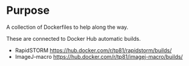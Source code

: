 # Purpose

A collection of Dockerfiles to help along the way. 

These are connected to Docker Hub automatic builds.

  - RapidSTORM https://hub.docker.com/r/tp81/rapidstorm/builds/
  - ImageJ-macro https://hub.docker.com/r/tp81/imagej-macro/builds/


